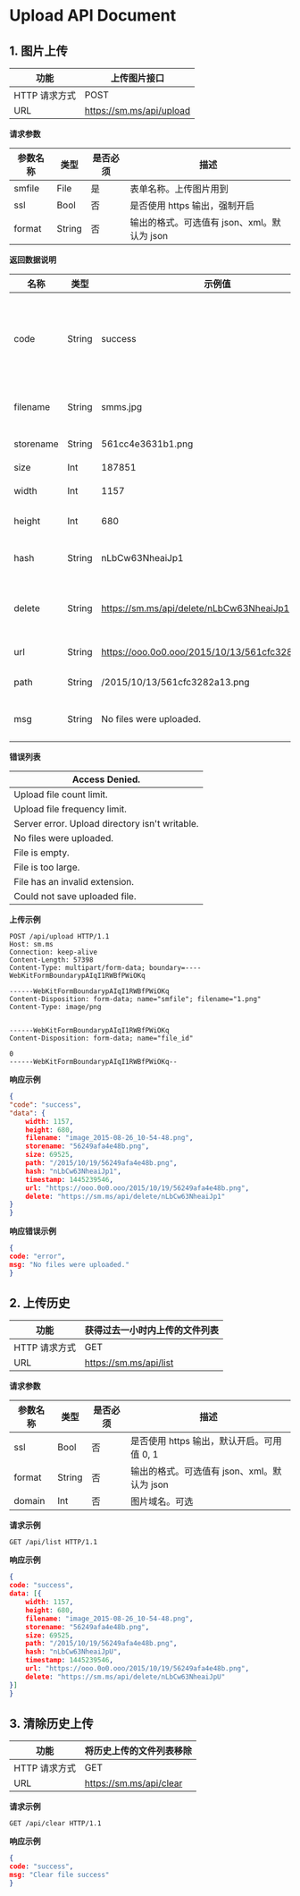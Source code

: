 # Upload API Document

## 1. 图片上传

| 功能          | 上传图片接口             |
| ------------- | ------------------------ |
| HTTP 请求方式 | POST                     |
| URL           | https://sm.ms/api/upload |

**请求参数**

| 参数名称 | 类型   | 是否必须 | 描述                                        |
| -------- | ------ | -------- | ------------------------------------------- |
| smfile   | File   | 是       | 表单名称。上传图片用到                      |
| ssl      | Bool   | 否       | 是否使用 https 输出，强制开启               |
| format   | String | 否       | 输出的格式。可选值有 json、xml。默认为 json |

**返回数据说明**

| 名称      | 类型   | 示例值                                           | 描述                                                     |
| --------- | ------ | ------------------------------------------------ | -------------------------------------------------------- |
| code      | String | success                                          | 上传文件状态。正常情况为 `success`。出现错误时为 `error` |
| filename  | String | smms.jpg                                         | 上传文件时所用的文件名                                   |
| storename | String | 561cc4e3631b1.png                                | 上传后的文件名                                           |
| size      | Int    | 187851                                           | 文件大小                                                 |
| width     | Int    | 1157                                             | 图片的宽度                                               |
| height    | Int    | 680                                              | 图片的高度                                               |
| hash      | String | nLbCw63NheaiJp1                                  | 随机字符串，用于删除文件                                 |
| delete    | String | https://sm.ms/api/delete/nLbCw63NheaiJp1         | 删除上传的图片文件专有链接                               |
| url       | String | https://ooo.0o0.ooo/2015/10/13/561cfc3282a13.png | 图片服务器地址                                           |
| path      | String | /2015/10/13/561cfc3282a13.png                    | 图片的相对地址                                           |
| msg       | String | No files were uploaded.                          | 上传图片出错时将会出现                                   |

**错误列表**

| Access Denied.                                 |
| ---------------------------------------------- |
| Upload file count limit.                       |
| Upload file frequency limit.                   |
| Server error. Upload directory isn't writable. |
| No files were uploaded.                        |
| File is empty.                                 |
| File is too large.                             |
| File has an invalid extension.                 |
| Could not save uploaded file.                  |

**上传示例**

```
POST /api/upload HTTP/1.1
Host: sm.ms
Connection: keep-alive
Content-Length: 57398
Content-Type: multipart/form-data; boundary=----WebKitFormBoundarypAIqI1RWBfPWiOKq

------WebKitFormBoundarypAIqI1RWBfPWiOKq
Content-Disposition: form-data; name="smfile"; filename="1.png"
Content-Type: image/png


------WebKitFormBoundarypAIqI1RWBfPWiOKq
Content-Disposition: form-data; name="file_id"

0
------WebKitFormBoundarypAIqI1RWBfPWiOKq--
```

**响应示例**

```json
{
"code": "success",
"data": {
    width: 1157,
    height: 680,
    filename: "image_2015-08-26_10-54-48.png",
    storename: "56249afa4e48b.png",
    size: 69525,
    path: "/2015/10/19/56249afa4e48b.png",
    hash: "nLbCw63NheaiJp1",
    timestamp: 1445239546,
    url: "https://ooo.0o0.ooo/2015/10/19/56249afa4e48b.png",
    delete: "https://sm.ms/api/delete/nLbCw63NheaiJp1"
}
}
```

**响应错误示例**

```json
{
code: "error",
msg: "No files were uploaded."
}
```

## 2. 上传历史

| 功能          | 获得过去一小时内上传的文件列表 |
| ------------- | ------------------------------ |
| HTTP 请求方式 | GET                            |
| URL           | https://sm.ms/api/list         |

**请求参数**

| 参数名称 | 类型   | 是否必须 | 描述                                        |
| -------- | ------ | -------- | ------------------------------------------- |
| ssl      | Bool   | 否       | 是否使用 https 输出，默认开启。可用值 0, 1  |
| format   | String | 否       | 输出的格式。可选值有 json、xml。默认为 json |
| domain   | Int    | 否       | 图片域名。可选                              |

**请求示例**

```
GET /api/list HTTP/1.1
```

**响应示例**

```json
{
code: "success",
data: [{
    width: 1157,
    height: 680,
    filename: "image_2015-08-26_10-54-48.png",
    storename: "56249afa4e48b.png",
    size: 69525,
    path: "/2015/10/19/56249afa4e48b.png",
    hash: "nLbCw63NheaiJpU",
    timestamp: 1445239546,
    url: "https://ooo.0o0.ooo/2015/10/19/56249afa4e48b.png",
    delete: "https://sm.ms/api/delete/nLbCw63NheaiJpU"
}]
}
```

## 3. 清除历史上传

| 功能          | 将历史上传的文件列表移除 |
| ------------- | ------------------------ |
| HTTP 请求方式 | GET                      |
| URL           | https://sm.ms/api/clear  |

**请求示例**

```
GET /api/clear HTTP/1.1
```

**响应示例**

```json
{
code: "success",
msg: "Clear file success"
}
```
